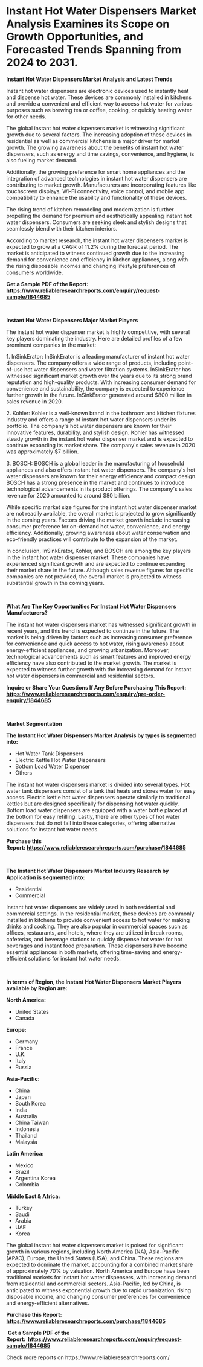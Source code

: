 <p><h1>Instant Hot Water Dispensers Market Analysis Examines its Scope on Growth Opportunities, and Forecasted Trends Spanning from 2024 to 2031.</h1></p><p><strong>Instant Hot Water Dispensers Market Analysis and Latest Trends</strong></p>
<p><p>Instant hot water dispensers are electronic devices used to instantly heat and dispense hot water. These devices are commonly installed in kitchens and provide a convenient and efficient way to access hot water for various purposes such as brewing tea or coffee, cooking, or quickly heating water for other needs.</p><p>The global instant hot water dispensers market is witnessing significant growth due to several factors. The increasing adoption of these devices in residential as well as commercial kitchens is a major driver for market growth. The growing awareness about the benefits of instant hot water dispensers, such as energy and time savings, convenience, and hygiene, is also fueling market demand.</p><p>Additionally, the growing preference for smart home appliances and the integration of advanced technologies in instant hot water dispensers are contributing to market growth. Manufacturers are incorporating features like touchscreen displays, Wi-Fi connectivity, voice control, and mobile app compatibility to enhance the usability and functionality of these devices.</p><p>The rising trend of kitchen remodeling and modernization is further propelling the demand for premium and aesthetically appealing instant hot water dispensers. Consumers are seeking sleek and stylish designs that seamlessly blend with their kitchen interiors.</p><p>According to market research, the instant hot water dispensers market is expected to grow at a CAGR of 11.2% during the forecast period. The market is anticipated to witness continued growth due to the increasing demand for convenience and efficiency in kitchen appliances, along with the rising disposable incomes and changing lifestyle preferences of consumers worldwide.</p></p>
<p><strong>Get a Sample PDF of the Report:&nbsp; <a href="https://www.reliableresearchreports.com/enquiry/request-sample/1844685">https://www.reliableresearchreports.com/enquiry/request-sample/1844685</a></strong></p>
<p>&nbsp;</p>
<p><strong>Instant Hot Water Dispensers Major Market Players</strong></p>
<p><p>The instant hot water dispenser market is highly competitive, with several key players dominating the industry. Here are detailed profiles of a few prominent companies in the market:</p><p>1. InSinkErator: InSinkErator is a leading manufacturer of instant hot water dispensers. The company offers a wide range of products, including point-of-use hot water dispensers and water filtration systems. InSinkErator has witnessed significant market growth over the years due to its strong brand reputation and high-quality products. With increasing consumer demand for convenience and sustainability, the company is expected to experience further growth in the future. InSinkErator generated around $800 million in sales revenue in 2020.</p><p>2. Kohler: Kohler is a well-known brand in the bathroom and kitchen fixtures industry and offers a range of instant hot water dispensers under its portfolio. The company's hot water dispensers are known for their innovative features, durability, and stylish design. Kohler has witnessed steady growth in the instant hot water dispenser market and is expected to continue expanding its market share. The company's sales revenue in 2020 was approximately $7 billion.</p><p>3. BOSCH: BOSCH is a global leader in the manufacturing of household appliances and also offers instant hot water dispensers. The company's hot water dispensers are known for their energy efficiency and compact design. BOSCH has a strong presence in the market and continues to introduce technological advancements in its product offerings. The company's sales revenue for 2020 amounted to around $80 billion.</p><p>While specific market size figures for the instant hot water dispenser market are not readily available, the overall market is projected to grow significantly in the coming years. Factors driving the market growth include increasing consumer preference for on-demand hot water, convenience, and energy efficiency. Additionally, growing awareness about water conservation and eco-friendly practices will contribute to the expansion of the market.</p><p>In conclusion, InSinkErator, Kohler, and BOSCH are among the key players in the instant hot water dispenser market. These companies have experienced significant growth and are expected to continue expanding their market share in the future. Although sales revenue figures for specific companies are not provided, the overall market is projected to witness substantial growth in the coming years.</p></p>
<p>&nbsp;</p>
<p><strong>What Are The Key Opportunities For Instant Hot Water Dispensers Manufacturers?</strong></p>
<p><p>The instant hot water dispensers market has witnessed significant growth in recent years, and this trend is expected to continue in the future. The market is being driven by factors such as increasing consumer preference for convenience and quick access to hot water, rising awareness about energy-efficient appliances, and growing urbanization. Moreover, technological advancements such as smart features and improved energy efficiency have also contributed to the market growth. The market is expected to witness further growth with the increasing demand for instant hot water dispensers in commercial and residential sectors.</p></p>
<p><strong>Inquire or Share Your Questions If Any Before Purchasing This Report: <a href="https://www.reliableresearchreports.com/enquiry/pre-order-enquiry/1844685">https://www.reliableresearchreports.com/enquiry/pre-order-enquiry/1844685</a></strong></p>
<p>&nbsp;</p>
<p><strong>Market Segmentation</strong></p>
<p><strong>The Instant Hot Water Dispensers Market Analysis by types is segmented into:</strong></p>
<p><ul><li>Hot Water Tank Dispensers</li><li>Electric Kettle Hot Water Dispensers</li><li>Bottom Load Water Dispenser</li><li>Others</li></ul></p>
<p><p>The instant hot water dispensers market is divided into several types. Hot water tank dispensers consist of a tank that heats and stores water for easy access. Electric kettle hot water dispensers operate similarly to traditional kettles but are designed specifically for dispensing hot water quickly. Bottom load water dispensers are equipped with a water bottle placed at the bottom for easy refilling. Lastly, there are other types of hot water dispensers that do not fall into these categories, offering alternative solutions for instant hot water needs.</p></p>
<p><strong>Purchase this Report:&nbsp;<a href="https://www.reliableresearchreports.com/purchase/1844685">https://www.reliableresearchreports.com/purchase/1844685</a></strong></p>
<p>&nbsp;</p>
<p><strong>The Instant Hot Water Dispensers Market Industry Research by Application is segmented into:</strong></p>
<p><ul><li>Residential</li><li>Commercial</li></ul></p>
<p><p>Instant hot water dispensers are widely used in both residential and commercial settings. In the residential market, these devices are commonly installed in kitchens to provide convenient access to hot water for making drinks and cooking. They are also popular in commercial spaces such as offices, restaurants, and hotels, where they are utilized in break rooms, cafeterias, and beverage stations to quickly dispense hot water for hot beverages and instant food preparation. These dispensers have become essential appliances in both markets, offering time-saving and energy-efficient solutions for instant hot water needs.</p></p>
<p>&nbsp;</p>
<p><strong>In terms of Region, the Instant Hot Water Dispensers Market Players available by Region are:</strong></p>
<p>
    <p> <strong> North America: </strong>
        <ul>
            <li>United States</li>
            <li>Canada</li>
        </ul>
        </p> 
    <p> <strong> Europe: </strong>
        <ul>
            <li>Germany</li>
            <li>France</li>
            <li>U.K.</li>
            <li>Italy</li>
            <li>Russia</li>
        </ul>
        </p> 
    <p> <strong> Asia-Pacific: </strong>
        <ul>
            <li>China</li>
            <li>Japan</li>
            <li>South Korea</li>
            <li>India</li>
            <li>Australia</li>
            <li>China Taiwan</li>
            <li>Indonesia</li>
            <li>Thailand</li>
            <li>Malaysia</li>
        </ul>
        </p> 
    <p> <strong> Latin America: </strong>
        <ul>
            <li>Mexico</li>
            <li>Brazil</li>
            <li>Argentina Korea</li>
            <li>Colombia</li>
        </ul>
        </p> 
    <p> <strong> Middle East & Africa: </strong>
        <ul>
            <li>Turkey</li>
            <li>Saudi</li>
            <li>Arabia</li>
            <li>UAE</li>
            <li>Korea</li>
        </ul>
    </p>
    </p>
<p><p>The global instant hot water dispensers market is poised for significant growth in various regions, including North America (NA), Asia-Pacific (APAC), Europe, the United States (USA), and China. These regions are expected to dominate the market, accounting for a combined market share of approximately 70% by valuation. North America and Europe have been traditional markets for instant hot water dispensers, with increasing demand from residential and commercial sectors. Asia-Pacific, led by China, is anticipated to witness exponential growth due to rapid urbanization, rising disposable income, and changing consumer preferences for convenience and energy-efficient alternatives.</p></p>
<p><strong>Purchase this Report: <a href="https://www.reliableresearchreports.com/purchase/1844685">https://www.reliableresearchreports.com/purchase/1844685</a></strong></p>
<p>&nbsp;<strong>Get a Sample PDF of the Report:&nbsp;&nbsp;<a href="https://www.reliableresearchreports.com/enquiry/request-sample/1844685">https://www.reliableresearchreports.com/enquiry/request-sample/1844685</a></strong></p>
<p><strong></strong></p>
<p>Check more reports on https://www.reliableresearchreports.com/</p>